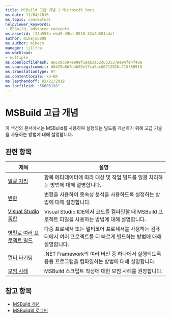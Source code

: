 ```yaml
---
title: MSBuild 고급 개념 | Microsoft Docs
ms.date: 11/04/2016
ms.topic: conceptual
helpviewer_keywords:
- MSBuild, advanced concepts
ms.assetid: f34a558a-ebd9-49bd-8510-32a2b581a4af
author: mikejo5000
ms.author: mikejo
manager: jillfra
ms.workload:
- multiple
ms.openlocfilehash: e66c8b597e999f1eab3a52c663537ee94fe4f40a
ms.sourcegitcommit: d0425b6b7d4b99e17ca6ac0671282bc718f80910
ms.translationtype: HT
ms.contentlocale: ko-KR
ms.lasthandoff: 02/21/2019
ms.locfileid: "56603198"
---
```

# <a name="msbuild-advanced-concepts"></a>MSBuild 고급 개념
이 섹션의 문서에서는 MSBuild를 사용하여 실행되는 빌드를 개선하기 위해 고급 기술을 사용하는 방법에 대해 설명합니다.

## <a name="related-topics"></a>관련 항목

|제목|설명|
|-----------|-----------------|
|[일괄 처리](../msbuild/msbuild-batching.md)|항목 메타데이터에 따라 대상 및 작업 빌드를 일괄 처리하는 방법에 대해 설명합니다.|
|[변환](../msbuild/msbuild-transforms.md)|변환을 사용하여 종속성 분석을 사용하도록 설정하는 방법에 대해 설명합니다.|
|[Visual Studio 통합](../msbuild/visual-studio-integration-msbuild.md)|Visual Studio IDE에서 코드를 컴파일할 때 MSBuild 프로젝트 파일을 사용하는 방법에 대해 설명합니다.|
|[병렬로 여러 프로젝트 빌드](../msbuild/building-multiple-projects-in-parallel-with-msbuild.md)|다중 프로세서 또는 멀티코어 프로세서를 사용하는 컴퓨터에서 여러 프로젝트를 더 빠르게 빌드하는 방법에 대해 설명합니다.|
|[멀티 타기팅](../msbuild/msbuild-multitargeting-overview.md)|.NET Framework의 여러 버전 중 하나에서 실행되도록 응용 프로그램을 컴파일하는 방법에 대해 설명합니다.|
|[모범 사례](../msbuild/msbuild-best-practices.md)|MSBuild 스크립트 작성에 대한 모범 사례를 권장합니다.|

## <a name="see-also"></a>참고 항목
- [MSBuild 개념](../msbuild/msbuild-concepts.md)
- [MSBuild의 로그인](../msbuild/logging-in-msbuild.md)
